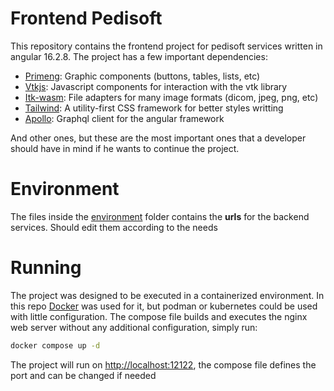 # Frontend Pedisoft

This repository contains the frontend project for pedisoft services written in angular 16.2.8. The project has a few important dependencies:

 - [Primeng](https://primeng.org/): Graphic components (buttons, tables, lists, etc)
 - [Vtkjs](https://kitware.github.io/vtk-js/index.html): Javascript components for interaction with the vtk library
 - [Itk-wasm](https://wasm.itk.org/en/latest/index.html): File adapters for many image formats (dicom, jpeg, png, etc)
 - [Tailwind](https://tailwindcss.com/): A utility-first CSS framework for better styles writting
 - [Apollo](https://www.apollographql.com/docs/): Graphql client for the angular framework

And other ones, but these are the most important ones that a developer should have in mind if he wants to continue the project.
 
# Environment
The files inside the [environment](https://github.com/GraduationProject-PediSoft/Fmodular/tree/master/src/environments) folder contains the **urls** for the backend services. Should edit them according to the needs

# Running

The project was designed to be executed in a containerized environment. In this repo [Docker](https://www.docker.com/) was used for it, but podman or kubernetes could be used with little configuration. The compose file builds and executes the nginx web server without any additional configuration, simply run:

```sh
docker compose up -d
```
The project will run on [http://localhost:12122](http://localhost:12122), the compose file defines the port and can be changed if needed
